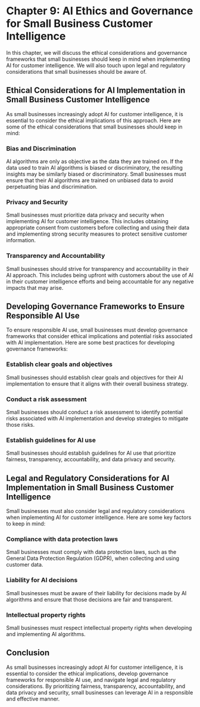 Chapter 9: AI Ethics and Governance for Small Business Customer Intelligence
============================================================================

In this chapter, we will discuss the ethical considerations and governance frameworks that small businesses should keep in mind when implementing AI for customer intelligence. We will also touch upon legal and regulatory considerations that small businesses should be aware of.

Ethical Considerations for AI Implementation in Small Business Customer Intelligence
------------------------------------------------------------------------------------

As small businesses increasingly adopt AI for customer intelligence, it is essential to consider the ethical implications of this approach. Here are some of the ethical considerations that small businesses should keep in mind:

### Bias and Discrimination

AI algorithms are only as objective as the data they are trained on. If the data used to train AI algorithms is biased or discriminatory, the resulting insights may be similarly biased or discriminatory. Small businesses must ensure that their AI algorithms are trained on unbiased data to avoid perpetuating bias and discrimination.

### Privacy and Security

Small businesses must prioritize data privacy and security when implementing AI for customer intelligence. This includes obtaining appropriate consent from customers before collecting and using their data and implementing strong security measures to protect sensitive customer information.

### Transparency and Accountability

Small businesses should strive for transparency and accountability in their AI approach. This includes being upfront with customers about the use of AI in their customer intelligence efforts and being accountable for any negative impacts that may arise.

Developing Governance Frameworks to Ensure Responsible AI Use
-------------------------------------------------------------

To ensure responsible AI use, small businesses must develop governance frameworks that consider ethical implications and potential risks associated with AI implementation. Here are some best practices for developing governance frameworks:

### Establish clear goals and objectives

Small businesses should establish clear goals and objectives for their AI implementation to ensure that it aligns with their overall business strategy.

### Conduct a risk assessment

Small businesses should conduct a risk assessment to identify potential risks associated with AI implementation and develop strategies to mitigate those risks.

### Establish guidelines for AI use

Small businesses should establish guidelines for AI use that prioritize fairness, transparency, accountability, and data privacy and security.

Legal and Regulatory Considerations for AI Implementation in Small Business Customer Intelligence
-------------------------------------------------------------------------------------------------

Small businesses must also consider legal and regulatory considerations when implementing AI for customer intelligence. Here are some key factors to keep in mind:

### Compliance with data protection laws

Small businesses must comply with data protection laws, such as the General Data Protection Regulation (GDPR), when collecting and using customer data.

### Liability for AI decisions

Small businesses must be aware of their liability for decisions made by AI algorithms and ensure that those decisions are fair and transparent.

### Intellectual property rights

Small businesses must respect intellectual property rights when developing and implementing AI algorithms.

Conclusion
----------

As small businesses increasingly adopt AI for customer intelligence, it is essential to consider the ethical implications, develop governance frameworks for responsible AI use, and navigate legal and regulatory considerations. By prioritizing fairness, transparency, accountability, and data privacy and security, small businesses can leverage AI in a responsible and effective manner.
